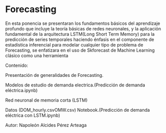 # Forecasting

En esta ponencia se presentaran los fundamentos básicos del aprendizaje profundo que incluye la teoría básicas de redes neuronales, 
y la aplicación fundamental de la arquitectura LSTM(Long Short Term Memory) para la predicción de series temporales 
haciendo énfasis en el componente de estadística inferencial para modelar cualquier tipo de problema de Forecasting, 
se enfatizara en el uso de Skforecast de Machine Learning clásico como una herramienta

Contenido:

Presentación de generalidades de Forecasting.

Modelos de estudio de demanda electrica.(Predicción de demanda eléctrica.ipynb)

Red neuronal de memoria corta (LSTM)

Datos (DOM_hourly.csvOMW.csv)
Notebook.(Predicción de demanda eléctrica con LSTM.ipynb)



Autor: Napoleón Alcides Pérez Arteaga
